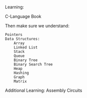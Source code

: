 Learning:

C-Language Book

Then make sure we understand:

    Pointers
    Data Structures:
        Array
        Linked List
        Stack
        Queue
        Binary Tree
        Binary Search Tree
        Heap
        Hashing
        Graph
        Matrix

Additional Learning:
    Assembly
    Circuits
